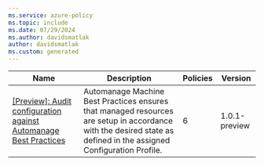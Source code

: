 ```yaml
---
ms.service: azure-policy
ms.topic: include
ms.date: 07/29/2024
ms.author: davidsmatlak
author: davidsmatlak
ms.custom: generated
---
```


|Name |Description |Policies |Version |
|---|---|---|---|
|[\[Preview\]: Audit configuration against Automanage Best Practices](https://github.com/Azure/azure-policy/blob/master/built-in-policies/policySetDefinitions/Automanage/Audit_ConfigurationProfile.json) |Automanage Machine Best Practices ensures that managed resources are setup in accordance with the desired state as defined in the assigned Configuration Profile. |6 |1.0.1-preview |
